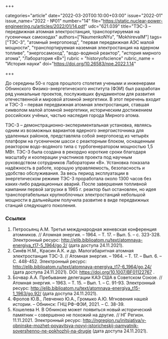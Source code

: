 +++

categories="article"
date="2022-03-20T00:10:00+03:00"
issue="2022-01"
issue_name="2022 - №01"
number="14"
file="https://static.nuclear-power-engineering.ru/articles/2022/01/14.pdf"
udc="621.039"
title="ТЭС-3 – передвижная атомная электростанция, транспортируемая на гусеничных самоходах"
authors=["NaumenkoNYu", "MokhirevaIM"]
tags=["ТЭС-3", "атомный энергопоезд", "первая передвижная АЭС малой мощности", "транспортируемая наземная электростанция на ядерном топливе", "энергосамоход", "водо-водяной реактор", "история мирного атома", "Лаборатория «В»"]
rubric = "historyofscience"
rubric_name = "История науки"
doi="https://doi.org/10.26583/npe.2022.1.14"

+++

До середины 50-х годов прошлого столетия учеными и инженерами Обнинского Физико-энергетического института (ФЭИ) был разработан ряд уникальные проектов, послуживших фундаментом для развития отечественной и мировой атомной энергетики. В этот перечень входит и ТЭС-3 – первая передвижная атомная электростанция, ставшая символом малой атомной энергетики, историческим достижением российских учёных, частью наследия города Мирного атома.

ТЭС-3 – демонстрационно-экспериментальная установка, являясь одним из возможных вариантов ядерного энергоисточника для удаленных районов, представляла собой энергопоезд из четырёх платформ на гусеничном шасси с реакторным блоком, оснащенным реактором водо-водяного типа с турбогенератором мощностью 1,5 МВт. ТЭС-3 была создана в рекордно короткие сроки благодаря масштабу и кооперации участников проекта под научным руководством сотрудников Лаборатории «B». Установка показала надёжность в работе, хорошую управляемость, безопасность и удобство обслуживания. За весь период эксплуатации в энергетическом режиме ТЭС-3 проработала около 1300 часов без каких-либо радиационных аварий. После завершения топливной кампании первой загрузки в 1965 г. реактор был остановлен, но идея транспортабельных крупноблочных электростанций небольшой мощности в дальнейшем получила развитие в виде передвижных станций следующего поколения.

### Ссылки

1. Петросьянц А.М. Третья международная женевская конференция атомников. // Атомная энергия. – 1964. – Т. 17. – Вып. 5. – с. 323-328. Электронный ресурс: http://elib.biblioatom.ru/text/atomnaya-energiya_t17-5_1964/go,2/ (дата доступа 24.11.2021).
2. Синёв Н.М., Красин А.К. и др. Малогабаритная атомная электростанция ТЭС-3. // Атомная энергия. – 1964. – Т. 17. – Вып. 6. – С. 448-452. Электронный ресурс: http://elib.biblioatom.ru/text/atomnaya-energiya_t17-6_1964/go,24/ (дата доступа 24.11.2021). DOI: https://doi.org/10.1007/BF01122767 .
3. Бочвар А.А. Пребывание делегации КАЭ США в Советском Союзе. // Атомная энергия. – 1963. – Т. 15. – Вып. 1. – С. 91-93. Электронный ресурс: http://elib.biblioatom.ru/text/atomnaya-energiya_t15-1_1963/go,92/ (дата доступа 24.11.2021).
4. Фролов Ю.В., Левченко Ю.А., Громыко А.Ю. Мгновения нашей истории. – Обнинск: ГНЦ РФ-ФЭИ, 2021. – С. 38-39.
5. Кошелева Н. В Обнинске может появиться новый исторический памятник – совершенно не похожий на другие. // НГ Регион. 11.11.2021. Электронный ресурс: http://ngregion.ru/initsiativa/v-obninske-mozhet-poyavitsya-novyj-istoricheskij-pamyatnik-sovershenno-ne-pokhozhij-na-drugie (дата доступа 24.11.2021).